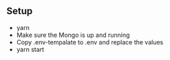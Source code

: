 ## Setup

- yarn
- Make sure the Mongo is up and running
- Copy .env-tempalate to .env and replace the values
- yarn start
